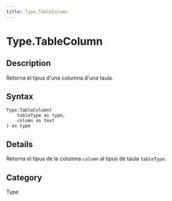 ```yaml
---
title: Type.TableColumn
---
```


# Type.TableColumn


## Description

Retorna el tipus d&#39;una columna d&#39;una taula.


## Syntax

```powerquery
Type.TableColumn(
    tableType as type,
    column as text
) as type
```


## Details

Retorna el tipus de la columna <code>column</code> al tipus de taula <code>tableType</code>.



## Category
Type
